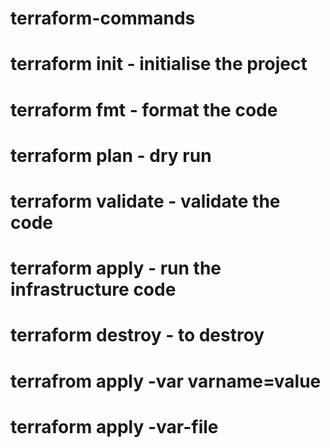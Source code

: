 # terraform-commands
# terraform init - initialise the project
# terraform fmt - format the code
# terraform plan - dry run
# terraform validate - validate the code
# terraform apply - run the infrastructure code
# terraform destroy - to destroy

# terrafrom apply -var varname=value
# terraform apply -var-file <filename>
